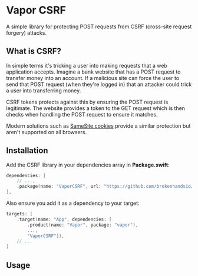 # Vapor CSRF

A simple library for protecting POST requests from CSRF (cross-site request forgery) attacks.

## What is CSRF?

In simple terms it's tricking a user into making requests that a web application accepts. Imagine a bank website that has a POST request to transfer money into an account. If a malicious site can force the user to send that POST request (when they're logged in) that an attacker could trick a user into transferring money. 

CSRF tokens protects against this by ensuring the POST request is legitimate. The website provides a token to the GET request which is then checks when handling the POST request to ensure it matches.

Modern solutions such as [SameSite cookies]() provide a similar protection but aren't supported on all browsers.

## Installation

Add the CSRF library in your dependencies array in **Package.swift**:

```swift
dependencies: [
    // ...,
    .package(name: "VaporCSRF", url: "https://github.com/brokenhandsio/vapor-csrf.git", from: "1.0.0")
],
```

Also ensure you add it as a dependency to your target:

```swift
targets: [
    .target(name: "App", dependencies: [
        .product(name: "Vapor", package: "vapor"), 
        ..., 
        "VaporCSRF"]),
    // ...
]
```

## Usage